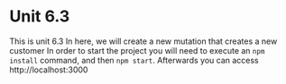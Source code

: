 # Unit 6.3

This is unit 6.3
In here, we will create a new mutation that creates a new customer
In order to start the project you will need to execute an `npm install` command, and then `npm start`.
Afterwards you can access http://localhost:3000
